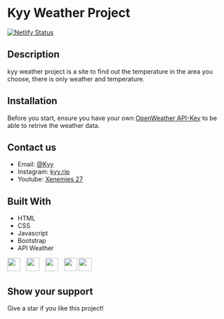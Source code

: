 # Kyy Weather Project

[![Netlify Status](https://api.netlify.com/api/v1/badges/ee200b18-cec2-4da3-a6da-9711c9730500/deploy-status)](https://app.netlify.com/sites/kyy-weather/deploys)

## Description

kyy weather project is a site to find out the temperature in the area you choose, there is only weather and temperature.

## Installation

Before you start, ensure you have your own [OpenWeather API-Key](http://openweathermap.org/price) to be able to retrive the weather data.

## Contact us

* Email: [@Kyy](xenemies.27@gmail.com)
* Instagram: [kyy.rip](https://instagram.com/kyy.rip?igshid=YmMyMTA2M2Y=)
* Youtube: [Xenemies 27](https://www.youtube.com/channel/UCNtVKQZIVFwFn0sfZfQCgbg)

## Built With

- HTML
- CSS
- Javascript
- Bootstrap
- API Weather

<img align="left" width="30px" src="https://cdn.icon-icons.com/icons2/1298/PNG/512/2333390-html-html5-internet-website_85590.png" style="padding-right:10px;" />
<img align="left" alt="" width="30px" src="https://cdn.icon-icons.com/icons2/512/PNG/512/css3-02_icon-icons.com_50917.png" style="padding-right:10px;" />
<img align="left" alt="" width="30px" src="https://cdn.icon-icons.com/icons2/2566/PNG/512/javascript_icon_153511.png" style="padding-right:10px;" />
<img align="left" alt="" width="30px" src="https://cdn.icon-icons.com/icons2/3206/PNG/512/bootstrap_icon_195906.png" style="padding-right:0px;" />
<img align="left" alt="" width="30px" src="https://www.svgrepo.com/show/147094/api.svg" style="padding-right:0px;" />

</br>
</br>

## Show your support

Give a star if you like this project!
